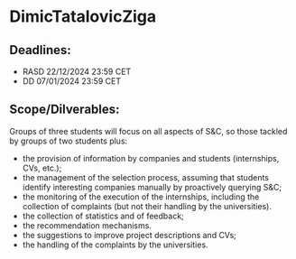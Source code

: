 # DimicTatalovicZiga

## Deadlines:
 - RASD 22/12/2024 23:59 CET
 - DD 07/01/2024 23:59 CET


## Scope/Dilverables:
Groups of three students will focus on all aspects of S&C, so those tackled by groups of two students plus:
 - the provision of information by companies and students (internships, CVs, etc.);
 - the management of the selection process, assuming that students identify interesting companies manually by proactively querying S&C;
 - the monitoring of the execution of the internships, including the collection of complaints (but not their handling by the universities).
 - the collection of statistics and of feedback;
 - the recommendation mechanisms.
 - the suggestions to improve project descriptions and CVs;
 - the handling of the complaints by the universities.
